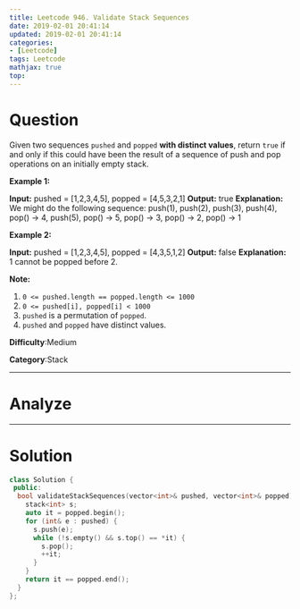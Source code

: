 ```yaml
---
title: Leetcode 946. Validate Stack Sequences
date: 2019-02-01 20:41:14
updated: 2019-02-01 20:41:14
categories: 
- [Leetcode]
tags: Leetcode
mathjax: true
top:
---
```


# Question

Given two sequences  `pushed`  and  `popped` **with distinct values**, return  `true`  if and only if this could have been the result of a sequence of push and pop operations on an initially empty stack.

**Example 1:**

**Input:** pushed = [1,2,3,4,5], popped = [4,5,3,2,1]
**Output:** true
**Explanation:** We might do the following sequence:
push(1), push(2), push(3), push(4), pop() -> 4,
push(5), pop() -> 5, pop() -> 3, pop() -> 2, pop() -> 1

**Example 2:**

**Input:** pushed = [1,2,3,4,5], popped = [4,3,5,1,2]
**Output:** false
**Explanation:** 1 cannot be popped before 2.

**Note:**

1. `0 <= pushed.length == popped.length <= 1000`
2. `0 <= pushed[i], popped[i] < 1000`
3. `pushed`  is a permutation of  `popped`.
4. `pushed`  and  `popped`  have distinct values.

**Difficulty**:Medium

**Category**:Stack

<!-- more -->

------------

# Analyze

------------

# Solution

```cpp
class Solution {
 public:
  bool validateStackSequences(vector<int>& pushed, vector<int>& popped) {
    stack<int> s;
    auto it = popped.begin();
    for (int& e : pushed) {
      s.push(e);
      while (!s.empty() && s.top() == *it) {
        s.pop();
        ++it;
      }
    }
    return it == popped.end();
  }
};
```